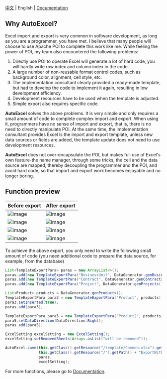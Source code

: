 [中文](https://github.com/feng-haitao/auto-excel/blob/master/README.zh.md) | English | [Documentation](https://github.com/feng-haitao/auto-excel/wiki)

## Why AutoExcel?

Excel import and export is very common in software development, as long as you are a programmer, you have met. I believe that many people will choose to use Apache POI to complete this work like me. While feeling the power of POI, my team also encountered the following problems:

1. Directly use POI to operate Excel will generate a lot of hard code, you will hardly write row index and column index in the code.
2. A large number of non-reusable format control codes, such as background color, alignment, cell style, etc.
3. The implementation consultant clearly provided a ready-made template, but had to develop the code to implement it again, resulting in low development efficiency.
4. Development resources have to be used when the template is adjusted.
5. Simple export also requires specific code.

**AutoExcel** solves the above problems. It is very simple and only requires a small amount of code to complete complex import and export. When using it, programmers have no sense of import and export, that is, there is no need to directly manipulate POI. At the same time, the implementation consultant provides Excel is the import and export template, unless new data sources or fields are added, the template update does not need to use development resources.

**AutoExcel** does not over-encapsulate the POI, but makes full use of Excel's own feature-the name manager, through some tricks, the cell and the data source are mapped, thereby decoupling the programmer and the POI, and avoid hard code, so that import and export work becomes enjoyable and no longer boring.

## Function preview

| Before export                                                | After export                                                 |
| :----------------------------------------------------------- | ------------------------------------------------------------ |
| ![image](http://www.fenghaitao.net/wp-content/uploads/2020/08/basic_object.png) | ![image](http://www.fenghaitao.net/wp-content/uploads/2020/08/basic_object_result.png) |
| ![image](http://www.fenghaitao.net/wp-content/uploads/2020/08/single_table.png) | ![image](http://www.fenghaitao.net/wp-content/uploads/2020/08/single_table_result.png) |
| ![image](http://www.fenghaitao.net/wp-content/uploads/2020/08/multi_table.png) | ![image](http://www.fenghaitao.net/wp-content/uploads/2020/08/multi_table_result.png) |
| ![image](http://www.fenghaitao.net/wp-content/uploads/2020/08/fill_data_to_the_right.png) | ![image](http://www.fenghaitao.net/wp-content/uploads/2020/08/fill_data_to_the_right_result.png) |

To achieve the above export, you only need to write the following small amount of code (you need additional code to prepare the data source, for example, from the database)

```java
List<TemplateExportPara> paras = new ArrayList<>();
paras.add(new TemplateExportPara("BusinessUnit", DataGenerator.genBusinessUnit()));
paras.add(new TemplateExportPara("Contract", DataGenerator.genContracts()));
paras.add(new TemplateExportPara("Project", DataGenerator.genProjects()));

List<Product> products = DataGenerator.genProducts();
TemplateExportPara para3 = new TemplateExportPara("Product", products);
para3.setInserted(true);
paras.add(para3);

TemplateExportPara para5 = new TemplateExportPara("Product2", products);
para5.setDataDirection(DataDirection.Right);
paras.add(para5);

ExcelSetting excelSetting = new ExcelSetting();
excelSetting.setRemovedSheets(Arrays.asList("will be removed"));

AutoExcel.save(this.getClass().getResource("/template/Common.xlsx").getPath(),
               this.getClass().getResource("/").getPath() + "ExportWithTemplate.xlsx",
               paras,
               excelSetting);
```

For more functions, please go to [Documentation](https://github.com/feng-haitao/auto-excel/wiki).
